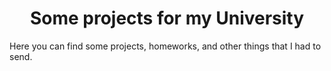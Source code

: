 <h1 align="center"> Some projects for my University </h1>

Here you can find some projects, homeworks, and other things that I had to send. 
